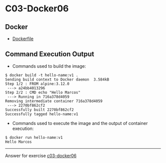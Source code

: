 # C03-Docker06

## Docker 
- [Dockerfile](Dockerfile)

## Command Execution Output
- Commands used to build  the image:
```
$ docker build -t hello-name:v1 .
Sending build context to Docker daemon  3.584kB
Step 1/2 : FROM alpine:3.12.0
 ---> a24bb4013296
Step 2/2 : CMD echo "Hello Marcos"
 ---> Running in 716a378d4059
Removing intermediate container 716a378d4059
 ---> 2270bf862cf2
Successfully built 2270bf862cf2
Successfully tagged hello-name:v1
```

- Commands used to execute the image and the output of container execution:
```
$ docker run hello-name:v1
Hello Marcos
```

***
Answer for exercise [c03-docker06](https://github.com/devopsacademyau/academy/blob/af3225a3436f263164e8daebc6bbd1ef3122b900/classes/03class/exercises/c03-docker06/README.md)
